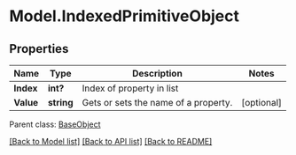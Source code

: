 # Model.IndexedPrimitiveObject
## Properties
Name | Type | Description | Notes
------------ | ------------- | ------------- | -------------
**Index** | **int?** | Index of property in list | 
**Value** | **string** | Gets or sets the name of a property. | [optional] 

 Parent class: [BaseObject](BaseObject.md)

[[Back to Model list]](README.md#documentation-for-models) [[Back to API list]](README.md#documentation-for-api-endpoints) [[Back to README]](README.md)


